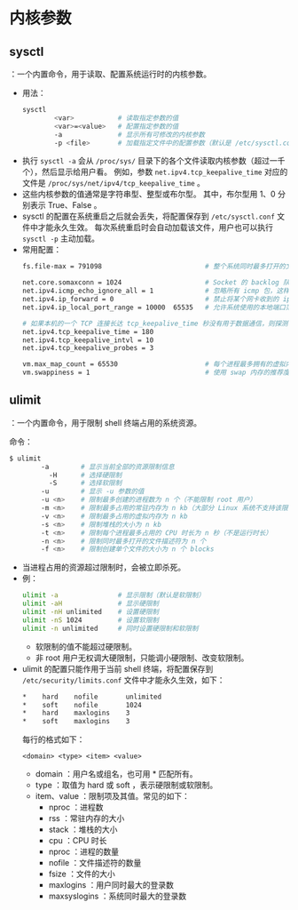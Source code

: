 # 内核参数

## sysctl

：一个内置命令，用于读取、配置系统运行时的内核参数。
- 用法：
    ```sh
    sysctl
            <var>           # 读取指定参数的值
            <var>=<value>   # 配置指定参数的值
            -a              # 显示所有可修改的内核参数
            -p <file>       # 加载指定文件中的配置参数（默认是 /etc/sysctl.conf 文件）
    ```
- 执行 `sysctl -a` 会从 `/proc/sys/` 目录下的各个文件读取内核参数（超过一千个），然后显示给用户看。
  例如，参数 `net.ipv4.tcp_keepalive_time` 对应的文件是 `/proc/sys/net/ipv4/tcp_keepalive_time` 。
- 这些内核参数的值通常是字符串型、整型或布尔型。
  其中，布尔型用 1、0 分别表示 True、False 。
- sysctl 的配置在系统重启之后就会丢失，将配置保存到 `/etc/sysctl.conf` 文件中才能永久生效。
  每次系统重启时会自动加载该文件，用户也可以执行 `sysctl -p` 主动加载。
- 常用配置：
    ```sh
    fs.file-max = 791098                          # 整个系统同时最多打开的文件数

    net.core.somaxconn = 1024                     # Socket 的 backlog 队列的容量（该值越大，支持的并发连接越多）
    net.ipv4.icmp_echo_ignore_all = 1             # 忽略所有 icmp 包，这样本机就不能被 ping 到
    net.ipv4.ip_forward = 0                       # 禁止将某个网卡收到的 ipv4 数据包转发到其它网卡
    net.ipv4.ip_local_port_range = 10000  65535   # 允许系统使用的本地端口范围，这里最多可以被 55535 个主机连接

    # 如果本机的一个 TCP 连接长达 tcp_keepalive_time 秒没有用于数据通信，则探测一下对方主机是否仍然在线，每隔 tcp_keepalive_intvl 秒探测一次，最多探测 tcp_keepalive_probes 次。减小该值可以尽早关闭失效的 Socket ，比如 CLOSE_WAIT 状态的 Socket 。
    net.ipv4.tcp_keepalive_time = 180
    net.ipv4.tcp_keepalive_intvl = 10
    net.ipv4.tcp_keepalive_probes = 3

    vm.max_map_count = 65530                      # 每个进程最多拥有的虚拟内存区域的数量
    vm.swappiness = 1                             # 使用 swap 内存的推荐度，0 为最低，100 为最高
    ```

## ulimit

：一个内置命令，用于限制 shell 终端占用的系统资源。

命令：
```sh
$ ulimit
        -a        # 显示当前全部的资源限制信息
          -H      # 选择硬限制
          -S      # 选择软限制
        -u        # 显示 -u 参数的值
        -u <n>    # 限制最多创建的进程数为 n 个（不能限制 root 用户）
        -m <n>    # 限制最多占用的常驻内存为 n kb（大部分 Linux 系统不支持该限制）
        -v <n>    # 限制最多占用的虚拟内存为 n kb
        -s <n>    # 限制堆栈的大小为 n kb
        -t <n>    # 限制每个进程最多占用的 CPU 时长为 n 秒（不是运行时长）
        -n <n>    # 限制同时最多打开的文件描述符为 n 个
        -f <n>    # 限制创建单个文件的大小为 n 个 blocks
```
- 当进程占用的资源超过限制时，会被立即杀死。
- 例：
  ```sh
  ulimit -a               # 显示限制（默认是软限制）
  ulimit -aH              # 显示硬限制
  ulimit -nH unlimited    # 设置硬限制
  ulimit -nS 1024         # 设置软限制
  ulimit -n unlimited     # 同时设置硬限制和软限制
  ```
  - 软限制的值不能超过硬限制。
  - 非 root 用户无权调大硬限制，只能调小硬限制、改变软限制。
- ulimit 的配置只能作用于当前 shell 终端，将配置保存到 `/etc/security/limits.conf` 文件中才能永久生效，如下：
  ```sh
  *    hard    nofile       unlimited
  *    soft    nofile       1024
  *    hard    maxlogins    3
  *    soft    maxlogins    3
  ```
  每行的格式如下：
  ```
  <domain> <type> <item> <value>
  ```
  - domain ：用户名或组名，也可用 * 匹配所有。
  - type ：取值为 hard 或 soft ，表示硬限制或软限制。
  - item、value ：限制项及其值。常见的如下：
    - nproc ：进程数
    - rss ：常驻内存的大小
    - stack ：堆栈的大小
    - cpu ：CPU 时长
    - nproc ：进程的数量
    - nofile ：文件描述符的数量
    - fsize ：文件的大小
    - maxlogins ：用户同时最大的登录数
    - maxsyslogins ：系统同时最大的登录数
